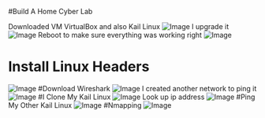 #Build A Home Cyber Lab 

Downloaded VM VirtualBox and also Kail Linux 
![Image](https://github.com/user-attachments/assets/8ca529f0-1e27-451d-9459-2fb75e9a36ea)
I upgrade it 
![Image](https://github.com/user-attachments/assets/69b81602-2489-42f3-aaa2-1ef696c178b0)
Reboot to make sure everything was working right 
![Image](https://github.com/user-attachments/assets/7c462731-bd71-4215-8197-ae09eccc1470)
# Install Linux Headers 
![Image](https://github.com/user-attachments/assets/f53b8c23-6de8-44ff-abf4-f21c2cf14704)
#Download Wireshark 
![Image](https://github.com/user-attachments/assets/4c7f619a-f931-4dd0-b06b-aeaae3c4b848)
I created another network to ping it 
![Image](https://github.com/user-attachments/assets/99fe9e45-40a0-44e6-ab9b-efea01253625)
#I Clone My Kail Linux 
![Image](https://github.com/user-attachments/assets/71a2b1ca-3ff4-44b6-b8fc-c54809391c05)
Look up ip address 
![Image](https://github.com/user-attachments/assets/fac5e331-24b4-426a-9449-3ac8779f396e)
#Ping My Other Kail Linux
![Image](https://github.com/user-attachments/assets/7696a599-0197-404f-818e-9fc4dbcb1dab)
#Nmapping 
![Image](https://github.com/user-attachments/assets/6a169218-aba5-4bae-a1c1-4b60272e414c)

